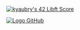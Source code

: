 [![kyaubry's 42 Libft Score](ww)](https://github.com/KylianAUBRY/Libft)

[![Logo GitHub](https://github.com/logos/github-logo.png)](https://github.com/)
